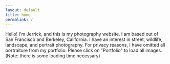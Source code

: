 ```yaml
---
layout: default
title: home
permalink: /
---
```

Hello! I'm Jerrick, and this is my photography website. I am based out of San Francisco and Berkeley, California. I have an interest in street, wildlife, landscape, and portrait photography. For privacy reasons, I have omitted all portraiture from my portfolio. Please click on "Portfolio" to load all images. (Note: there is some loading time necessary)
